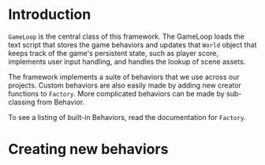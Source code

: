 # Introduction

`GameLoop` is the central class of this framework. The GameLoop loads the text
script that stores the game behaviors and updates that `World` object that 
keeps track of the game's persistent state, such as player score, implements
user input handling, and handles the lookup of scene assets.

The framework implements a suite of behaviors that we use across our projects. 
Custom behaviors are also easily made by adding new creator functions to `Factory`. 
More complicated behaviors can be made by sub-classing from Behavior.

To see a listing of built-in Behaviors, read the documentation for `Factory`.

# Creating new behaviors